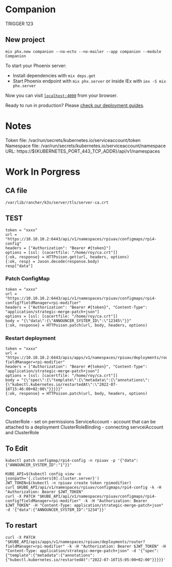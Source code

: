 # Companion

TRIGGER 123


## New project
    mix phx.new companion --no-ecto --no-mailer --app companion --module Companion

To start your Phoenix server:

  * Install dependencies with `mix deps.get`
  * Start Phoenix endpoint with `mix phx.server` or inside IEx with `iex -S mix phx.server`

Now you can visit [`localhost:4000`](http://localhost:4000) from your browser.

Ready to run in production? Please [check our deployment guides](https://hexdocs.pm/phoenix/deployment.html).

# Notes
Token file: /var/run/secrets/kubernetes.io/serviceaccount/token
Namespace file: /var/run/secrets/kubernetes.io/serviceaccount/namespace
URL: https://${KUBERNETES_PORT_443_TCP_ADDR}/api/v1/namespaces

# Work In Porgress
## CA file
    /var/lib/rancher/k3s/server/tls/server-ca.crt

## TEST
    token = "xxxx"
    url = "https://10.10.10.2:6443/api/v1/namespaces/rpiuav/configmaps/rpi4-config"
    headers = ["Authorization": "Bearer #{token}"]
    options = [ssl: [cacertfile: "/home/roy/ca.crt"]]
    {:ok, response} = HTTPoison.get(url, headers, options)
    {:ok, resp} = Jason.decode(response.body)
    resp["data"]

### Patch ConfigMap
    token = "xxxx"
    url = "https://10.10.10.2:6443/api/v1/namespaces/rpiuav/configmaps/rpi4-config?fieldManager=rpi-modifier"
    headers = ["Authorization": "Bearer #{token}", "Content-Type": "application/strategic-merge-patch+json"]
    options = [ssl: [cacertfile: "/home/roy/ca.crt"]]
    body = "{\"data\":{\"ANNOUNCER_SYSTEM_ID\":\"12345\"}}"
    {:ok, response} = HTTPoison.patch(url, body, headers, options)

### Restart deployment
    token = "xxxx"
    url = "https://10.10.10.2:6443/apis/apps/v1/namespaces/rpiuav/deployments/router?fieldManager=rpi-modifier"
    headers = ["Authorization": "Bearer #{token}", "Content-Type": "application/strategic-merge-patch+json"]
    options = [ssl: [cacertfile: "/home/roy/ca.crt"]]
    body = "{\"spec\":{\"template\":{\"metadata\":{\"annotations\":{\"kubectl.kubernetes.io/restartedAt\":\"2022-07-16T15:46:00+02:00\"}}}}}"
    {:ok, response} = HTTPoison.patch(url, body, headers, options)

## Concepts
ClusterRole - set on permissions
ServiceAccount - account that can be attached to a deployment
ClusterRoleBinding - connecting servceiAccount and ClusterRole


## To Edit

    kubectl patch configmap/rpi4-config -n rpiuav -p '{"data":{"ANNOUNCER_SYSTEM_ID":"1"}}'

    KUBE_API=$(kubectl config view -o jsonpath='{.clusters[0].cluster.server}')
    JWT_TOKEN=$(kubectl -n rpiuav create token rpimodifier)
    curl $KUBE_API/api/v1/namespaces/rpiuav/configmaps/rpi4-config -k -H "Authorization: Bearer $JWT_TOKEN"
    curl -X PATCH "$KUBE_API/api/v1/namespaces/rpiuav/configmaps/rpi4-config?fieldManager=rpi-modifier" -k -H "Authorization: Bearer $JWT_TOKEN" -H "Content-Type: application/strategic-merge-patch+json" -d '{"data":{"ANNOUNCER_SYSTEM_ID":"1234"}}'


## To restart
    curl -X PATCH "$KUBE_API/apis/apps/v1/namespaces/rpiuav/deployments/router?fieldManager=rpi-modifier" -k -H "Authorization: Bearer $JWT_TOKEN" -H "Content-Type: application/strategic-merge-patch+json" -d '{"spec":{"template":{"metadata":{"annotations":{"kubectl.kubernetes.io/restartedAt":"2022-07-16T15:05:00+02:00"}}}}}'